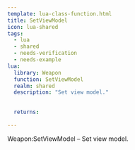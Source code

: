 ```yaml
---
template: lua-class-function.html
title: SetViewModel
icon: lua-shared
tags:
  - lua
  - shared
  - needs-verification
  - needs-example
lua:
  library: Weapon
  function: SetViewModel
  realm: shared
  description: "Set view model."
  
  
  returns:
    
---
```


<div class="lua__search__keywords">
Weapon:SetViewModel &#x2013; Set view model.
</div>

